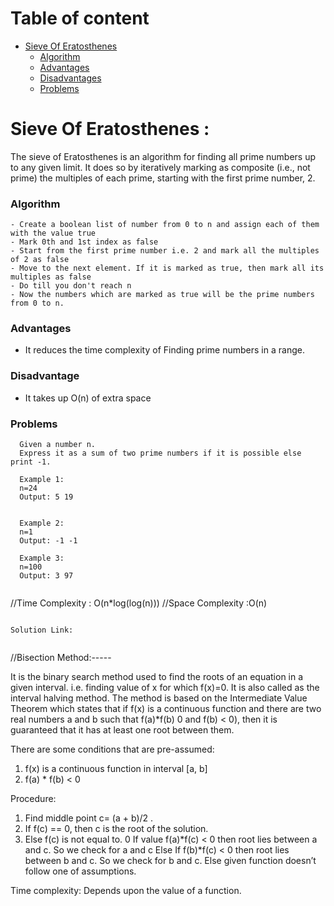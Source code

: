 <!-- Table of content -->
# Table of content
- [Sieve Of Eratosthenes](#sieve-of-eratosthenes)
  - [Algorithm](#algorithm)
  - [Advantages](#advantages)
  - [Disadvantages](#disadvantage)
  - [Problems](#problems)

# Sieve Of Eratosthenes :
The sieve of Eratosthenes is an algorithm for finding all prime numbers up to any given limit. 
It does so by iteratively marking as composite (i.e., not prime) the multiples of each prime, starting with the first prime number, 2.

### Algorithm
```
- Create a boolean list of number from 0 to n and assign each of them with the value true
- Mark 0th and 1st index as false
- Start from the first prime number i.e. 2 and mark all the multiples of 2 as false
- Move to the next element. If it is marked as true, then mark all its multiples as false
- Do till you don't reach n
- Now the numbers which are marked as true will be the prime numbers from 0 to n.
```

### Advantages

- It reduces the time complexity of Finding prime numbers in a range.

### Disadvantage

- It takes up O(n) of extra space


### Problems
 ```
   Given a number n.
   Express it as a sum of two prime numbers if it is possible else print -1.

   Example 1: 
   n=24
   Output: 5 19


   Example 2: 
   n=1
   Output: -1 -1

   Example 3: 
   n=100
   Output: 3 97
 ```
 ```
```
//Time Complexity : O(n*log(log(n)))
//Space Complexity :O(n)
```
 
Solution Link: 


 ```
 
 
 //Bisection Method:-----
 
 
 
 It is the binary search method used to find the roots of an equation in a given interval.
i.e.  finding value of x for which f(x)=0.
It is also called as the interval halving method.
The method is based on the Intermediate Value Theorem which states that if f(x) is a continuous function and there are two real numbers a and b such that f(a)*f(b) 0 and f(b) < 0), then it is guaranteed that it has at least one root between them.


There are some conditions that are pre-assumed:
1.	f(x) is a continuous function in interval [a, b]
2.	f(a) * f(b) < 0

Procedure:
1.	Find middle point c= (a + b)/2 .
2.	If f(c) == 0, then c is the root of the solution.
3.	Else f(c) is not equal to. 0
If value f(a)*f(c) < 0 then root lies between a and c. So we check for a and c
Else If f(b)*f(c) < 0 then root lies between b and c. So we check for  b and c.
               Else given function doesn’t follow one of assumptions.

Time complexity:
   Depends upon the value of a function.

